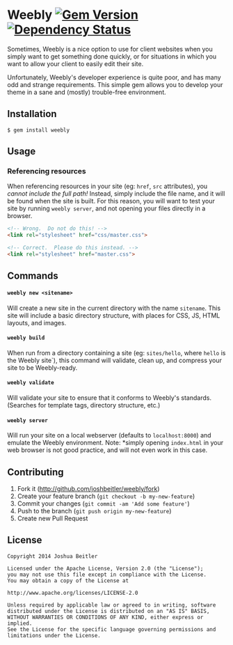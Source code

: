 # Weebly [![Gem Version](https://badge.fury.io/rb/weebly.svg)](http://badge.fury.io/rb/weebly) [![Dependency Status](https://gemnasium.com/joshbeitler/weebly.svg)](https://gemnasium.com/joshbeitler/weebly)

Sometimes, Weebly is a nice option to use for client websites when you simply
want to get something done quickly, or for situations in which you want to
allow your client to easily edit their site.

Unfortunately, Weebly's developer experience is quite poor, and has many odd
and strange requirements.  This simple gem allows you to develop your theme
in a sane and (mostly) trouble-free environment.

## Installation
```
$ gem install weebly
```

## Usage

### Referencing resources
When referencing resources in your site (eg: `href`, `src` attributes), you
*cannot include the full path!* Instead, simply include the file name, and
it will be found when the site is built.  For this reason, you will want to
test your site by running `weebly server`, and not opening your files directly
in a browser.

```html
<!-- Wrong.  Do not do this! -->
<link rel="stylesheet" href="css/master.css">

<!-- Correct.  Please do this instead. -->
<link rel="stylesheet" href="master.css">
```

## Commands

#### `weebly new <sitename>`
Will create a new site in the current directory with the name `sitename`.
This site will include a basic directory structure, with places for CSS, JS,
HTML layouts, and images.

#### `weebly build`
When run from a directory containing a site (eg: `sites/hello`, where `hello`
is the Weebly site`), this command will validate, clean up, and compress your
site to be Weebly-ready.

#### `weebly validate`
Will validate your site to ensure that it conforms to Weebly's standards.  
(Searches for template tags, directory structure, etc.)

#### `weebly server`
Will run your site on a local webserver (defaults to `localhost:8000`) and
emulate the Weebly environment.  Note: *simply opening `index.html` in your
web browser is not good practice, and will not even work in this case.

## Contributing

1. Fork it (http://github.com/joshbeitler/weebly/fork)
2. Create your feature branch (`git checkout -b my-new-feature`)
3. Commit your changes (`git commit -am 'Add some feature'`)
4. Push to the branch (`git push origin my-new-feature`)
5. Create new Pull Request

## License
```
Copyright 2014 Joshua Beitler

Licensed under the Apache License, Version 2.0 (the "License");
you may not use this file except in compliance with the License.
You may obtain a copy of the License at

http://www.apache.org/licenses/LICENSE-2.0

Unless required by applicable law or agreed to in writing, software
distributed under the License is distributed on an "AS IS" BASIS,
WITHOUT WARRANTIES OR CONDITIONS OF ANY KIND, either express or implied.
See the License for the specific language governing permissions and
limitations under the License.
```
